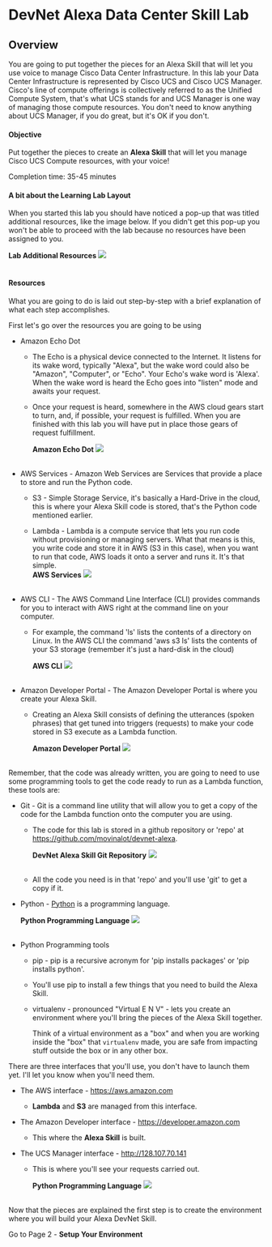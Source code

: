 # DevNet Alexa Data Center Skill Lab

## Overview
You are going to put together the pieces for an Alexa Skill that will let you use voice to manage Cisco Data Center Infrastructure.  In this lab your Data Center Infrastructure is represented by Cisco UCS and Cisco UCS Manager. Cisco's line of compute offerings is collectively referred to as the Unified Compute System, that's what UCS stands for and UCS Manager is one way of managing those compute resources. You don't need to know anything about UCS Manager, if you do great, but it's OK if you don't.

#### Objective
Put together the pieces to create an **Alexa Skill** that will let you manage Cisco UCS Compute resources, with your voice!

Completion time: 35-45 minutes

#### A bit about the Learning Lab Layout

When you started this lab you should have noticed a pop-up that was titled additional resources, like the image below.  If you didn't get this pop-up you won't be able to proceed with the lab because no resources have been assigned to you.

**Lab Additional Resources**
![](assets/images/image-60.jpg)<br/><br/>

#### Resources
What you are going to do is laid out step-by-step with a brief explanation of what each step accomplishes.

First let's go over the resources you are going to be using

  - Amazon Echo Dot

    - The Echo is a physical device connected to the Internet. It listens for its wake word, typically "Alexa", but the wake word could also be "Amazon", "Computer", or "Echo". Your Echo's wake word is 'Alexa'. When the wake word is heard the Echo goes into "listen" mode and awaits your request.

    - Once your request is heard, somewhere in the AWS cloud gears start to turn, and, if possible, your request is fulfilled. When you are finished with this lab you will have put in place those gears of request fulfillment.

      **Amazon Echo Dot**
      ![](assets/images/image-01.jpg)<br/><br/>

  - AWS Services - Amazon Web Services are Services that provide a place to store and run the Python code.

    - S3 - Simple Storage Service, it's basically a Hard-Drive in the cloud, this is where your Alexa Skill code is stored, that's the Python code mentioned earlier.

    - Lambda - Lambda is a compute service that lets you run code without provisioning or managing servers. What that means is this, you write code and store it in AWS (S3 in this case), when you want to run that code, AWS loads it onto a server and runs it. It's that simple.
\
      **AWS Services**
      ![](assets/images/image-02.jpg)<br/><br/>

  - AWS CLI - The AWS Command Line Interface (CLI) provides commands for you to interact with AWS right at the command line on your computer.

    - For example, the command 'ls' lists the contents of a directory on Linux. In the AWS CLI the command 'aws s3 ls' lists the contents of your S3 storage (remember it's just a hard-disk in the cloud)

      **AWS CLI**
      ![](assets/images/image-03.jpg)<br/><br/>

  - Amazon Developer Portal - The Amazon Developer Portal is where you create your Alexa Skill.

    - Creating an Alexa Skill consists of defining the utterances (spoken phrases) that get tuned into triggers (requests) to make your code stored in S3 execute as a Lambda function.

      **Amazon Developer Portal**
      ![](assets/images/image-04.jpg)<br/><br/>

Remember, that the code was already written, you are going to need to use some programming tools to get the code ready to run as a Lambda function, these tools are:

  - Git - Git is a command line utility that will allow you to get a copy of the code for the Lambda function onto the computer you are using.

    - The code for this lab is stored in a github repository or 'repo' at https://github.com/movinalot/devnet-alexa.

      **DevNet Alexa Skill Git Repository**
      ![](assets/images/image-05.jpg)<br/><br/>

    - All the code you need is in that 'repo' and you'll use 'git' to get a copy if it.

  - Python - [Python](https://www.python.org/) is a programming language.

      **Python Programming Language**
      ![](assets/images/image-06.jpg)<br/><br/>

  - Python Programming tools

    - pip - pip is a recursive acronym for 'pip installs packages' or 'pip installs python'.

    - You'll use pip to install a few things that you need to build the Alexa Skill.

    - virtualenv - pronounced "Virtual E N V" - lets you create an environment where you'll bring the pieces of the Alexa Skill together.

      Think of a virtual environment as a "box" and when you are working inside the "box" that `virtualenv` made, you are safe from impacting stuff outside the box or in any other box.

There are three interfaces that you'll use, you don't have to launch them yet. I'll let you know when you'll need them.

  - The AWS interface - https://aws.amazon.com
    - **Lambda** and **S3** are managed from this interface.

  - The Amazon Developer interface - https://developer.amazon.com
    - This where the **Alexa Skill** is built.

  - The UCS Manager interface - http://128.107.70.141
    - This is where you'll see your requests carried out.

      **Python Programming Language**
      ![](assets/images/image-07.jpg)<br/><br/>

Now that the pieces are explained the first step is to create the environment where you will build your Alexa DevNet Skill.

Go to Page 2 - **Setup Your Environment**
